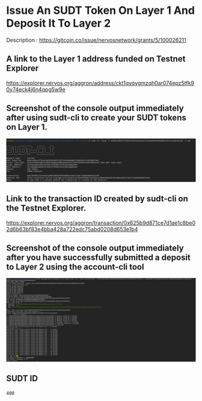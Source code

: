 # Issue An SUDT Token On Layer 1 And Deposit It To Layer 2

Description : https://gitcoin.co/issue/nervosnetwork/grants/5/100026211

## A link to the Layer 1 address funded on Testnet Explorer

https://explorer.nervos.org/aggron/address/ckt1qyqygmzqh0ar074epz5tfk90y74eck4j6n4qpg5w9e


## Screenshot of the console output immediately after using sudt-cli to create your SUDT tokens on Layer 1.

![Alt text](sudt-create.png "sudt create")


## Link to the transaction ID created by sudt-cli on the Testnet Explorer.

https://explorer.nervos.org/aggron/transaction/0x625b9d871ce7d1ae1c8be02d6b63bf83e4bba428a722edc75abd0208d653e1b4

## Screenshot of the console output immediately after you have successfully submitted a deposit to Layer 2 using the account-cli tool

![Alt text](deposit-success.png "deposit-success")


## SUDT ID

```
400
```
